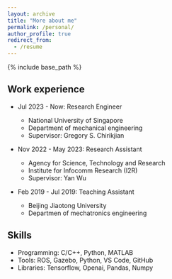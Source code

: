 ```yaml
---
layout: archive
title: "More about me"
permalink: /personal/
author_profile: true
redirect_from:
  - /resume
---
```


{% include base_path %}

Work experience
------
* Jul 2023 - Now: Research Engineer
  * National University of Singapore
  * Department of mechanical engineering
  * Supervisor: Gregory S. Chirikjian

* Nov 2022 - May 2023: Research Assistant
  * Agency for Science, Technology and Research
  * Institute for Infocomm Research (I2R)
  * Supervisor: Yan Wu

* Feb 2019 - Jul 2019: Teaching Assistant
  * Beijing Jiaotong University
  * Departmen of mechatronics engineering
  
Skills
------
* Programming: C/C++, Python, MATLAB
* Tools: ROS, Gazebo, Python, VS Code, GitHub
* Libraries: Tensorflow, Openai, Pandas, Numpy

<!-- Publications
======
  <ul>{% for post in site.publications %}
    {% include archive-single-cv.html %}
  {% endfor %}</ul>
  
Talks
======
  <ul>{% for post in site.talks %}
    {% include archive-single-talk-cv.html %}
  {% endfor %}</ul>
  
Teaching
======
  <ul>{% for post in site.teaching %}
    {% include archive-single-cv.html %}
  {% endfor %}</ul>
  
Service and leadership
======
* Currently signed in to 43 different slack teams -->
